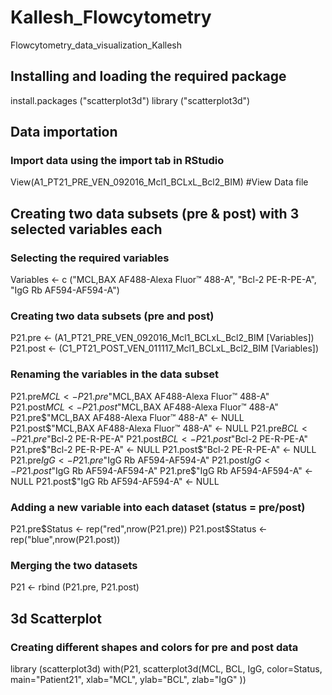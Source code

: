 # Kallesh_Flowcytometry
Flowcytometry_data_visualization_Kallesh

## Installing and loading the required package
install.packages ("scatterplot3d")
library ("scatterplot3d")

## Data importation
### Import data using the import tab in RStudio
View(A1_PT21_PRE_VEN_092016_Mcl1_BCLxL_Bcl2_BIM) #View Data file 

## Creating two data subsets (pre & post) with 3 selected variables each
### Selecting the required variables
Variables <- c ("MCL,BAX AF488-Alexa Fluor™ 488-A", "Bcl-2 PE-R-PE-A", "IgG Rb AF594-AF594-A")
### Creating two data subsets (pre and post)
P21.pre <- (A1_PT21_PRE_VEN_092016_Mcl1_BCLxL_Bcl2_BIM [Variables])
P21.post <- (C1_PT21_POST_VEN_011117_Mcl1_BCLxL_Bcl2_BIM [Variables])
### Renaming the variables in the data subset
P21.pre$MCL <- P21.pre$"MCL,BAX AF488-Alexa Fluor™ 488-A"
P21.post$MCL <- P21.post$"MCL,BAX AF488-Alexa Fluor™ 488-A"   
P21.pre$"MCL,BAX AF488-Alexa Fluor™ 488-A" <- NULL
P21.post$"MCL,BAX AF488-Alexa Fluor™ 488-A" <- NULL
P21.pre$BCL <- P21.pre$"Bcl-2 PE-R-PE-A"
P21.post$BCL <- P21.post$"Bcl-2 PE-R-PE-A"
P21.pre$"Bcl-2 PE-R-PE-A" <- NULL
P21.post$"Bcl-2 PE-R-PE-A" <- NULL
P21.pre$IgG <- P21.pre$"IgG Rb AF594-AF594-A"
P21.post$IgG <- P21.post$"IgG Rb AF594-AF594-A"
P21.pre$"IgG Rb AF594-AF594-A" <- NULL
P21.post$"IgG Rb AF594-AF594-A" <- NULL
### Adding a new variable into each dataset (status = pre/post)
P21.pre$Status <- rep("red",nrow(P21.pre))
P21.post$Status <- rep("blue",nrow(P21.post))
### Merging the two datasets
P21 <- rbind (P21.pre, P21.post)

## 3d Scatterplot
### Creating different shapes and colors for pre and post data
library (scatterplot3d)
with(P21,
   scatterplot3d(MCL,
                 BCL,
                 IgG,
                 color=Status,
                 main="Patient21",
                 xlab="MCL",
                 ylab="BCL",
                 zlab="IgG"
                 ))
                 








